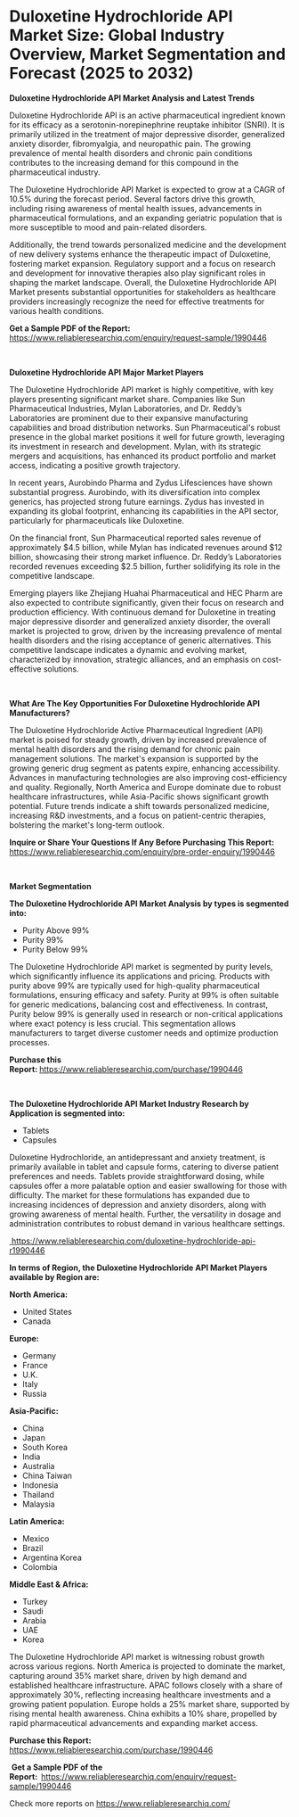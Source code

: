 <p><h1>Duloxetine Hydrochloride API Market Size: Global Industry Overview, Market Segmentation and Forecast (2025 to 2032)</h1></p><p><strong>Duloxetine Hydrochloride API Market Analysis and Latest Trends</strong></p>
<p><p>Duloxetine Hydrochloride API is an active pharmaceutical ingredient known for its efficacy as a serotonin-norepinephrine reuptake inhibitor (SNRI). It is primarily utilized in the treatment of major depressive disorder, generalized anxiety disorder, fibromyalgia, and neuropathic pain. The growing prevalence of mental health disorders and chronic pain conditions contributes to the increasing demand for this compound in the pharmaceutical industry.</p><p>The Duloxetine Hydrochloride API Market is expected to grow at a CAGR of 10.5% during the forecast period. Several factors drive this growth, including rising awareness of mental health issues, advancements in pharmaceutical formulations, and an expanding geriatric population that is more susceptible to mood and pain-related disorders. </p><p>Additionally, the trend towards personalized medicine and the development of new delivery systems enhance the therapeutic impact of Duloxetine, fostering market expansion. Regulatory support and a focus on research and development for innovative therapies also play significant roles in shaping the market landscape. Overall, the Duloxetine Hydrochloride API Market presents substantial opportunities for stakeholders as healthcare providers increasingly recognize the need for effective treatments for various health conditions.</p></p>
<p><strong>Get a Sample PDF of the Report:&nbsp;</strong> <a href="https://www.reliableresearchiq.com/enquiry/request-sample/1990446?utm_campaign=2783&utm_medium=2&utm_source=Github&utm_content=ia&utm_term=03042025&utm_id=duloxetine-hydrochloride-api">https://www.reliableresearchiq.com/enquiry/request-sample/1990446</a></p>
<p>&nbsp;</p>
<p><strong>Duloxetine Hydrochloride API Major Market Players</strong></p>
<p><p>The Duloxetine Hydrochloride API market is highly competitive, with key players presenting significant market share. Companies like Sun Pharmaceutical Industries, Mylan Laboratories, and Dr. Reddy’s Laboratories are prominent due to their expansive manufacturing capabilities and broad distribution networks. Sun Pharmaceutical's robust presence in the global market positions it well for future growth, leveraging its investment in research and development. Mylan, with its strategic mergers and acquisitions, has enhanced its product portfolio and market access, indicating a positive growth trajectory.</p><p>In recent years, Aurobindo Pharma and Zydus Lifesciences have shown substantial progress. Aurobindo, with its diversification into complex generics, has projected strong future earnings. Zydus has invested in expanding its global footprint, enhancing its capabilities in the API sector, particularly for pharmaceuticals like Duloxetine. </p><p>On the financial front, Sun Pharmaceutical reported sales revenue of approximately $4.5 billion, while Mylan has indicated revenues around $12 billion, showcasing their strong market influence. Dr. Reddy’s Laboratories recorded revenues exceeding $2.5 billion, further solidifying its role in the competitive landscape.</p><p>Emerging players like Zhejiang Huahai Pharmaceutical and HEC Pharm are also expected to contribute significantly, given their focus on research and production efficiency. With continuous demand for Duloxetine in treating major depressive disorder and generalized anxiety disorder, the overall market is projected to grow, driven by the increasing prevalence of mental health disorders and the rising acceptance of generic alternatives. This competitive landscape indicates a dynamic and evolving market, characterized by innovation, strategic alliances, and an emphasis on cost-effective solutions.</p></p>
<p>&nbsp;</p>
<p><strong>What Are The Key Opportunities For Duloxetine Hydrochloride API Manufacturers?</strong></p>
<p><p>The Duloxetine Hydrochloride Active Pharmaceutical Ingredient (API) market is poised for steady growth, driven by increased prevalence of mental health disorders and the rising demand for chronic pain management solutions. The market's expansion is supported by the growing generic drug segment as patents expire, enhancing accessibility. Advances in manufacturing technologies are also improving cost-efficiency and quality. Regionally, North America and Europe dominate due to robust healthcare infrastructures, while Asia-Pacific shows significant growth potential. Future trends indicate a shift towards personalized medicine, increasing R&D investments, and a focus on patient-centric therapies, bolstering the market's long-term outlook.</p></p>
<p><strong>Inquire or Share Your Questions If Any Before Purchasing This Report:</strong> <a href="https://www.reliableresearchiq.com/enquiry/pre-order-enquiry/1990446?utm_campaign=2783&utm_medium=2&utm_source=Github&utm_content=ia&utm_term=03042025&utm_id=duloxetine-hydrochloride-api">https://www.reliableresearchiq.com/enquiry/pre-order-enquiry/1990446</a></p>
<p>&nbsp;</p>
<p><strong>Market Segmentation</strong></p>
<p><strong>The Duloxetine Hydrochloride API Market Analysis by types is segmented into:</strong></p>
<p><ul><li>Purity Above 99%</li><li>Purity 99%</li><li>Purity Below 99%</li></ul></p>
<p><p>The Duloxetine Hydrochloride API market is segmented by purity levels, which significantly influence its applications and pricing. Products with purity above 99% are typically used for high-quality pharmaceutical formulations, ensuring efficacy and safety. Purity at 99% is often suitable for generic medications, balancing cost and effectiveness. In contrast, Purity below 99% is generally used in research or non-critical applications where exact potency is less crucial. This segmentation allows manufacturers to target diverse customer needs and optimize production processes.</p></p>
<p><strong>Purchase this Report:&nbsp;</strong><a href="https://www.reliableresearchiq.com/purchase/1990446?utm_campaign=2783&utm_medium=2&utm_source=Github&utm_content=ia&utm_term=03042025&utm_id=duloxetine-hydrochloride-api">https://www.reliableresearchiq.com/purchase/1990446</a></p>
<p>&nbsp;</p>
<p><strong>The Duloxetine Hydrochloride API Market Industry Research by Application is segmented into:</strong></p>
<p><ul><li>Tablets</li><li>Capsules</li></ul></p>
<p><p>Duloxetine Hydrochloride, an antidepressant and anxiety treatment, is primarily available in tablet and capsule forms, catering to diverse patient preferences and needs. Tablets provide straightforward dosing, while capsules offer a more palatable option and easier swallowing for those with difficulty. The market for these formulations has expanded due to increasing incidences of depression and anxiety disorders, along with growing awareness of mental health. Further, the versatility in dosage and administration contributes to robust demand in various healthcare settings.</p></p>
<p><a href="https://www.reliableresearchiq.com/duloxetine-hydrochloride-api-r1990446?utm_campaign=2783&utm_medium=2&utm_source=Github&utm_content=ia&utm_term=03042025&utm_id=duloxetine-hydrochloride-api">&nbsp;https://www.reliableresearchiq.com/duloxetine-hydrochloride-api-r1990446</a></p>
<p><strong>In terms of Region, the Duloxetine Hydrochloride API Market Players available by Region are:</strong></p>
<p>
    <p> <strong> North America: </strong>
        <ul>
            <li>United States</li>
            <li>Canada</li>
        </ul>
        </p> 
    <p> <strong> Europe: </strong>
        <ul>
            <li>Germany</li>
            <li>France</li>
            <li>U.K.</li>
            <li>Italy</li>
            <li>Russia</li>
        </ul>
        </p> 
    <p> <strong> Asia-Pacific: </strong>
        <ul>
            <li>China</li>
            <li>Japan</li>
            <li>South Korea</li>
            <li>India</li>
            <li>Australia</li>
            <li>China Taiwan</li>
            <li>Indonesia</li>
            <li>Thailand</li>
            <li>Malaysia</li>
        </ul>
        </p> 
    <p> <strong> Latin America: </strong>
        <ul>
            <li>Mexico</li>
            <li>Brazil</li>
            <li>Argentina Korea</li>
            <li>Colombia</li>
        </ul>
        </p> 
    <p> <strong> Middle East & Africa: </strong>
        <ul>
            <li>Turkey</li>
            <li>Saudi</li>
            <li>Arabia</li>
            <li>UAE</li>
            <li>Korea</li>
        </ul>
    </p>
    </p>
<p><p>The Duloxetine Hydrochloride API market is witnessing robust growth across various regions. North America is projected to dominate the market, capturing around 35% market share, driven by high demand and established healthcare infrastructure. APAC follows closely with a share of approximately 30%, reflecting increasing healthcare investments and a growing patient population. Europe holds a 25% market share, supported by rising mental health awareness. China exhibits a 10% share, propelled by rapid pharmaceutical advancements and expanding market access.</p></p>
<p><strong>Purchase this Report: </strong><a href="https://www.reliableresearchiq.com/purchase/1990446?utm_campaign=2783&utm_medium=2&utm_source=Github&utm_content=ia&utm_term=03042025&utm_id=duloxetine-hydrochloride-api">https://www.reliableresearchiq.com/purchase/1990446</a></p>
<p>&nbsp;<strong>Get a Sample PDF of the Report:&nbsp;&nbsp;</strong><a href="https://www.reliableresearchiq.com/enquiry/request-sample/1990446?utm_campaign=2783&utm_medium=2&utm_source=Github&utm_content=ia&utm_term=03042025&utm_id=duloxetine-hydrochloride-api">https://www.reliableresearchiq.com/enquiry/request-sample/1990446</a></p>
<p><strong></strong></p>
<p>Check more reports on <a href="https://www.reliableresearchiq.com/?utm_campaign=2783&utm_medium=2&utm_source=Github&utm_content=ia&utm_term=03042025&utm_id=duloxetine-hydrochloride-api">https://www.reliableresearchiq.com/</a></p>